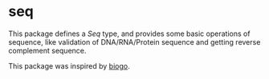 seq
===

This package defines a *Seq* type, and provides some basic operations of sequence, 
like validation of DNA/RNA/Protein sequence and getting reverse complement sequence.

This package was inspired by 
[biogo](https://code.google.com/p/biogo/source/browse/#git%2Falphabet).